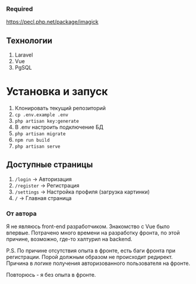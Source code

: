 ### Required

https://pecl.php.net/package/imagick

## Технологии

1. Laravel
2. Vue
3. PgSQL

# Установка и запуск

1. Клонировать текущий репозиторий
2. `cp .env.example .env`
3. `php artisan key:generate`
4. В .env настроить подключение БД
5. `php artisan migrate`
6. `npm run build`
7. `php artisan serve`

## Доступные страницы

1. `/login` → Авторизация
2. `/register` → Регистрация
3. `/settings` → Настройка профиля (загрузка картинки)
4. `/` → Главная страница

### От автора


Я не являюсь front-end разработчиком. Знакомство с Vue было впервые.
Потрачено много времени на разработку фронта, по этой причине, возможно, где-то халтурил на backend.

P.S. По причине отсутствия опыта в фронте, есть баги фронта при регистрации. Порой должным образом не происходит редирект. 
Причина в логике получения авторизованного пользователя на фронте. 

Повторюсь - я без опыта в фронте.
